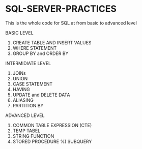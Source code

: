 # SQL-SERVER-PRACTICES
This is the whole code for SQL at from basic to advanced level 

BASIC LEVEL

1) CREATE TABLE AND INSERT VALUES
2) WHERE STATEMENT
3) GROUP BY and ORDER BY

INTERMIDIATE LEVEL

1) JOINs
2) UNION
3) CASE STATEMENT
4) HAVING
5) UPDATE and DELETE DATA
6) ALIASING
7) PARTITION BY

ADVANCED LEVEL

1) COMMON TABLE EXPRESSION (CTE)
2) TEMP TABEL
3) STRING FUNCTION
4) STORED PROCEDURE
%) SUBQUERY
